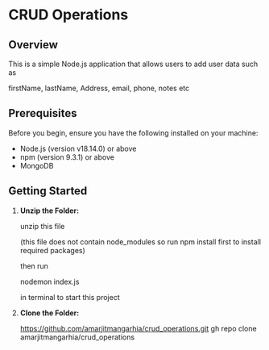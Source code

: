 # CRUD Operations

## Overview

This is a simple Node.js application that allows users to add user data such as

firstName, lastName, Address, email, phone, notes etc

## Prerequisites

Before you begin, ensure you have the following installed on your machine:

- Node.js (version v18.14.0) or above
- npm (version 9.3.1) or above
- MongoDB

## Getting Started

1. **Unzip the Folder:**

   unzip this file 

   (this file does not contain node_modules so run npm install first to install required packages)
   
   then run 
   
   nodemon index.js
   
   in terminal to start this project

2. **Clone the Folder:**

   https://github.com/amarjitmangarhia/crud_operations.git
   gh repo clone amarjitmangarhia/crud_operations

